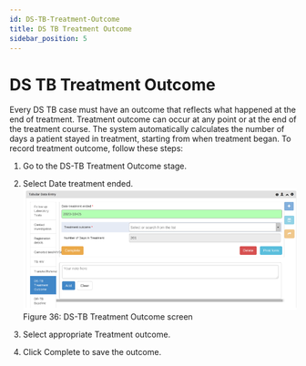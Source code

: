 ```yaml
---
id: DS-TB-Treatment-Outcome
title: DS TB Treatment Outcome
sidebar_position: 5
---
```


#  DS TB Treatment Outcome

Every DS TB case must have an outcome that reflects what happened at the end of treatment. Treatment outcome can occur at any point or at the end of the treatment course. The system automatically calculates the number of days a patient stayed in treatment, starting from when treatment began. To record treatment outcome, follow these steps:

1. Go to the DS-TB Treatment Outcome stage.
2. Select Date treatment ended.
![alt text](<../../static/img/DS-TB Treatment Outcome screen.PNG>)
Figure 36: DS-TB Treatment Outcome screen

3. Select appropriate Treatment outcome.
4. Click Complete to save the outcome.
